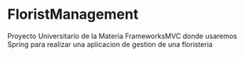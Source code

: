 # FloristManagement
Proyecto Universitario de la Materia FrameworksMVC donde usaremos Spring para realizar una aplicacion de gestion de una floristeria
